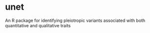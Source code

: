 # unet
An R package for identifying pleiotropic variants associated with both quantitative and qualitative traits
